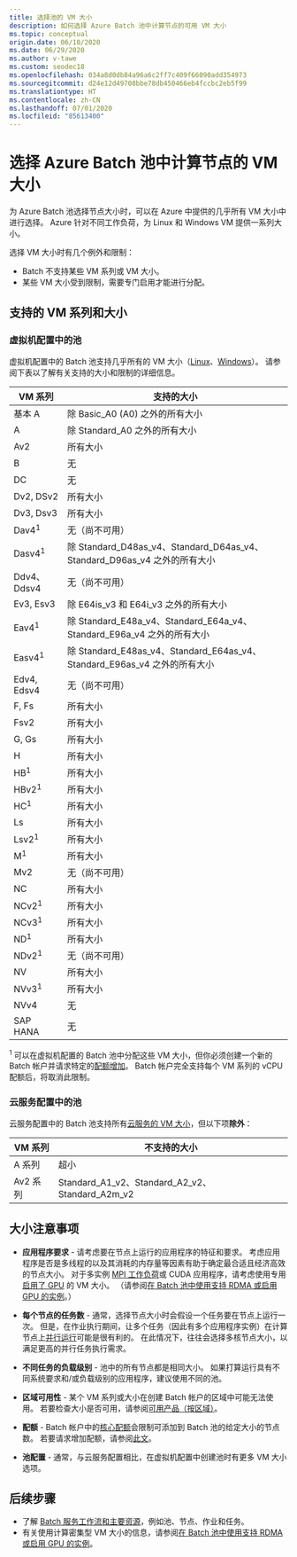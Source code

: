 ```yaml
---
title: 选择池的 VM 大小
description: 如何选择 Azure Batch 池中计算节点的可用 VM 大小
ms.topic: conceptual
origin.date: 06/10/2020
ms.date: 06/29/2020
ms.author: v-tawe
ms.custom: seodec18
ms.openlocfilehash: 034a8d0db84a96a6c2ff7c409f66090add354973
ms.sourcegitcommit: d24e12d49708bbe78db450466eb4fccbc2eb5f99
ms.translationtype: HT
ms.contentlocale: zh-CN
ms.lasthandoff: 07/01/2020
ms.locfileid: "85613400"
---
```

# <a name="choose-a-vm-size-for-compute-nodes-in-an-azure-batch-pool"></a>选择 Azure Batch 池中计算节点的 VM 大小

为 Azure Batch 池选择节点大小时，可以在 Azure 中提供的几乎所有 VM 大小中进行选择。 Azure 针对不同工作负荷，为 Linux 和 Windows VM 提供一系列大小。

选择 VM 大小时有几个例外和限制：

* Batch 不支持某些 VM 系列或 VM 大小。
* 某些 VM 大小受到限制，需要专门启用才能进行分配。

## <a name="supported-vm-series-and-sizes"></a>支持的 VM 系列和大小

### <a name="pools-in-virtual-machine-configuration"></a>虚拟机配置中的池

虚拟机配置中的 Batch 池支持几乎所有的 VM 大小（[Linux](../virtual-machines/linux/sizes.md)、[Windows](../virtual-machines/windows/sizes.md)）。 请参阅下表以了解有关支持的大小和限制的详细信息。

| VM 系列  | 支持的大小 |
|------------|---------|
| 基本 A | 除 Basic_A0 (A0) 之外的所有大小 |
| A | 除 Standard_A0 之外的所有大小 |
| Av2 | 所有大小 |
| B | 无 |
| DC | 无 |
| Dv2, DSv2 | 所有大小 |
| Dv3, Dsv3 | 所有大小 |
| Dav4<sup>1</sup> | 无（尚不可用） |
| Dasv4<sup>1</sup> | 除 Standard_D48as_v4、Standard_D64as_v4、Standard_D96as_v4 之外的所有大小 |
| Ddv4、Ddsv4 |  无（尚不可用） |
| Ev3, Esv3 | 除 E64is_v3 和 E64i_v3 之外的所有大小 |
| Eav4<sup>1</sup> | 除 Standard_E48a_v4、Standard_E64a_v4、Standard_E96a_v4 之外的所有大小 |
| Easv4<sup>1</sup> | 除 Standard_E48as_v4、Standard_E64as_v4、Standard_E96as_v4 之外的所有大小 |
| Edv4, Edsv4 |  无（尚不可用） |
| F, Fs | 所有大小 |
| Fsv2 | 所有大小 |
| G, Gs | 所有大小 |
| H | 所有大小 |
| HB<sup>1</sup> | 所有大小 |
| HBv2<sup>1</sup> | 所有大小 |
| HC<sup>1</sup> | 所有大小 |
| Ls | 所有大小 |
| Lsv2<sup>1</sup> | 所有大小 |
| M<sup>1</sup> | 所有大小 |
| Mv2 | 无（尚不可用） |
| NC | 所有大小 |
| NCv2<sup>1</sup> | 所有大小 |
| NCv3<sup>1</sup> | 所有大小 |
| ND<sup>1</sup> | 所有大小 |
| NDv2<sup>1</sup> | 无（尚不可用） |
| NV | 所有大小 |
| NVv3<sup>1</sup> | 所有大小 |
| NVv4 | 无 |
| SAP HANA | 无 |

<sup>1</sup> 可以在虚拟机配置的 Batch 池中分配这些 VM 大小，但你必须创建一个新的 Batch 帐户并请求特定的[配额增加](batch-quota-limit.md#increase-a-quota)。 Batch 帐户完全支持每个 VM 系列的 vCPU 配额后，将取消此限制。

### <a name="pools-in-cloud-service-configuration"></a>云服务配置中的池

云服务配置中的 Batch 池支持所有[云服务的 VM 大小](../cloud-services/cloud-services-sizes-specs.md)，但以下项**除外**：

| VM 系列  | 不支持的大小 |
|------------|-------------------|
| A 系列   | 超小       |
| Av2 系列 | Standard_A1_v2、Standard_A2_v2、Standard_A2m_v2 |

## <a name="size-considerations"></a>大小注意事项

* **应用程序要求** - 请考虑要在节点上运行的应用程序的特征和要求。 考虑应用程序是否是多线程的以及其消耗的内存量等因素有助于确定最合适且经济高效的节点大小。 对于多实例 [MPI 工作负荷](batch-mpi.md)或 CUDA 应用程序，请考虑使用专用[启用了 GPU](../virtual-machines/linux/sizes-gpu.md) 的 VM 大小。 （请参阅[在 Batch 池中使用支持 RDMA 或启用 GPU 的实例](batch-pool-compute-intensive-sizes.md)。）

* **每个节点的任务数** - 通常，选择节点大小时会假设一个任务要在节点上运行一次。 但是，在作业执行期间，让多个任务（因此有多个应用程序实例）在计算节点上[并行运行](batch-parallel-node-tasks.md)可能是很有利的。 在此情况下，往往会选择多核节点大小，以满足更高的并行任务执行需求。

* **不同任务的负载级别** - 池中的所有节点都是相同大小。 如果打算运行具有不同系统要求和/或负载级别的应用程序，建议使用不同的池。

* **区域可用性** - 某个 VM 系列或大小在创建 Batch 帐户的区域中可能无法使用。 若要检查大小是否可用，请参阅[可用产品（按区域）](https://status.azure.com/status)。

* **配额** - Batch 帐户中的[核心配额](batch-quota-limit.md#resource-quotas)会限制可添加到 Batch 池的给定大小的节点数。 若要请求增加配额，请参阅[此文](batch-quota-limit.md#increase-a-quota)。 

* **池配置** - 通常，与云服务配置相比，在虚拟机配置中创建池时有更多 VM 大小选项。

## <a name="next-steps"></a>后续步骤

* 了解 [Batch 服务工作流和主要资源](batch-service-workflow-features.md)，例如池、节点、作业和任务。
* 有关使用计算密集型 VM 大小的信息，请参阅[在 Batch 池中使用支持 RDMA 或启用 GPU 的实例](batch-pool-compute-intensive-sizes.md)。
